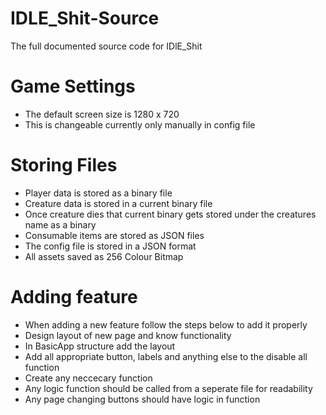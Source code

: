 # IDLE_Shit-Source
The full documented source code for IDlE_Shit

# Game Settings
- The default screen size is 1280 x 720
- This is changeable currently only manually in config file

# Storing Files
- Player data is stored as a binary file
- Creature data is stored in a current binary file
- Once creature dies that current binary gets stored under the creatures name as a binary
- Consumable items are stored as JSON files
- The config file is stored in a JSON format
- All assets saved as 256 Colour Bitmap

# Adding feature
- When adding a new feature follow the steps below to add it properly
- Design layout of new page and know functionality
- In BasicApp structure add the layout
- Add all appropriate button, labels and anything else to the disable all function
- Create any neccecary function
- Any logic function should be called from a seperate file for readability
- Any page changing buttons should have logic in function
